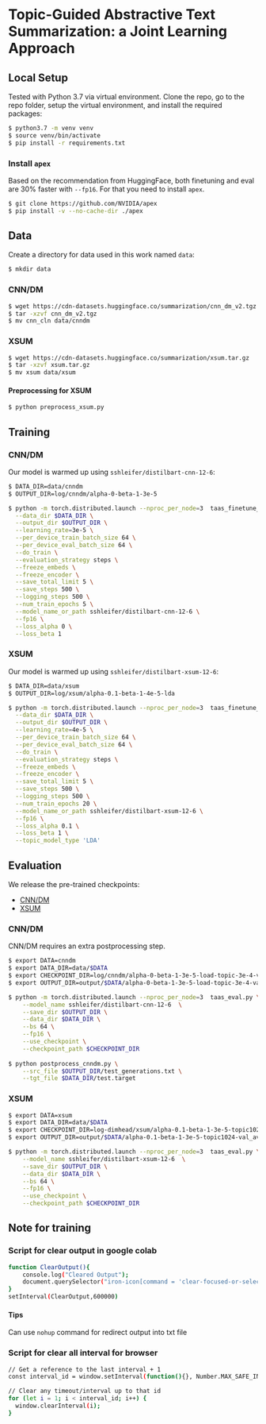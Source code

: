 # Topic-Guided Abstractive Text Summarization: a Joint Learning Approach

## Local Setup
Tested with Python 3.7 via virtual environment. Clone the repo, go to the repo folder, setup the virtual environment, and install the required packages:
```bash
$ python3.7 -m venv venv
$ source venv/bin/activate
$ pip install -r requirements.txt
```

### Install ```apex```
Based on the recommendation from HuggingFace, both finetuning and eval are 30% faster with ```--fp16```. For that you need to install ```apex```.
```bash
$ git clone https://github.com/NVIDIA/apex
$ pip install -v --no-cache-dir ./apex
```

## Data
Create a directory for data used in this work named ```data```:
```bash
$ mkdir data
```

### CNN/DM
```bash
$ wget https://cdn-datasets.huggingface.co/summarization/cnn_dm_v2.tgz
$ tar -xzvf cnn_dm_v2.tgz
$ mv cnn_cln data/cnndm
```

### XSUM
```bash
$ wget https://cdn-datasets.huggingface.co/summarization/xsum.tar.gz
$ tar -xzvf xsum.tar.gz
$ mv xsum data/xsum
```

#### Preprocessing for XSUM
```bash
$ python preprocess_xsum.py
```

## Training
### CNN/DM
Our model is warmed up using ```sshleifer/distilbart-cnn-12-6```:
```bash
$ DATA_DIR=data/cnndm
$ OUTPUT_DIR=log/cnndm/alpha-0-beta-1-3e-5

$ python -m torch.distributed.launch --nproc_per_node=3  taas_finetune_trainer.py \
  --data_dir $DATA_DIR \
  --output_dir $OUTPUT_DIR \
  --learning_rate=3e-5 \
  --per_device_train_batch_size 64 \
  --per_device_eval_batch_size 64 \
  --do_train \
  --evaluation_strategy steps \
  --freeze_embeds \
  --freeze_encoder \
  --save_total_limit 5 \
  --save_steps 500 \
  --logging_steps 500 \
  --num_train_epochs 5 \
  --model_name_or_path sshleifer/distilbart-cnn-12-6 \
  --fp16 \
  --loss_alpha 0 \
  --loss_beta 1
```

### XSUM
Our model is warmed up using ```sshleifer/distilbart-xsum-12-6```:
```bash
$ DATA_DIR=data/xsum
$ OUTPUT_DIR=log/xsum/alpha-0.1-beta-1-4e-5-lda

$ python -m torch.distributed.launch --nproc_per_node=3  taas_finetune_trainer.py \
  --data_dir $DATA_DIR \
  --output_dir $OUTPUT_DIR \
  --learning_rate=4e-5 \
  --per_device_train_batch_size 64 \
  --per_device_eval_batch_size 64 \
  --do_train \
  --evaluation_strategy steps \
  --freeze_embeds \
  --freeze_encoder \
  --save_total_limit 5 \
  --save_steps 500 \
  --logging_steps 500 \
  --num_train_epochs 20 \
  --model_name_or_path sshleifer/distilbart-xsum-12-6 \
  --fp16 \
  --loss_alpha 0.1 \
  --loss_beta 1 \
  --topic_model_type 'LDA'
```

## Evaluation
We release the pre-trained checkpoints:
- [CNN/DM](https://drive.google.com/file/d/1zbJfkSSHDGdfeoC3XuaecAeOar1lQLw6/view?usp=sharing)
- [XSUM](https://drive.google.com/file/d/1O2gsvBmRX068NLphhJH2jMUheIYFMUnJ/view?usp=sharing)
### CNN/DM
CNN/DM requires an extra postprocessing step.
```bash
$ export DATA=cnndm
$ export DATA_DIR=data/$DATA
$ export CHECKPOINT_DIR=log/cnndm/alpha-0-beta-1-3e-5-load-topic-3e-4-val_avg_loss-1624.6068-step-56000/val_avg_loss-0.9381-step-3000
$ export OUTPUT_DIR=output/$DATA/alpha-0-beta-1-3e-5-load-topic-3e-4-val_avg_loss-1624.6068-step-56000-val_avg_loss-0.9381-step-3000

$ python -m torch.distributed.launch --nproc_per_node=3  taas_eval.py \
    --model_name sshleifer/distilbart-cnn-12-6  \
    --save_dir $OUTPUT_DIR \
    --data_dir $DATA_DIR \
    --bs 64 \
    --fp16 \
    --use_checkpoint \
    --checkpoint_path $CHECKPOINT_DIR
    
$ python postprocess_cnndm.py \
    --src_file $OUTPUT_DIR/test_generations.txt \
    --tgt_file $DATA_DIR/test.target
```

### XSUM
```bash
$ export DATA=xsum
$ export DATA_DIR=data/$DATA
$ export CHECKPOINT_DIR=log-dimhead/xsum/alpha-0.1-beta-1-3e-5-topic1024/val_avg_loss-100.3857-step-2500
$ export OUTPUT_DIR=output/$DATA/alpha-0.1-beta-1-3e-5-topic1024-val_avg_loss-100.3857-step-2500

$ python -m torch.distributed.launch --nproc_per_node=3  taas_eval.py \
    --model_name sshleifer/distilbart-xsum-12-6  \
    --save_dir $OUTPUT_DIR \
    --data_dir $DATA_DIR \
    --bs 64 \
    --fp16 \
    --use_checkpoint \
    --checkpoint_path $CHECKPOINT_DIR
```

## Note for training

### Script for clear output in google colab
```bash
function ClearOutput(){
    console.log("Cleared Output"); 
    document.querySelector("iron-icon[command = 'clear-focused-or-selected-outputs']").click()
}
setInterval(ClearOutput,600000)
```

#### Tips
Can use ```nohup``` command for redirect output into txt file

### Script for clear all interval for browser
```bash
// Get a reference to the last interval + 1
const interval_id = window.setInterval(function(){}, Number.MAX_SAFE_INTEGER);

// Clear any timeout/interval up to that id
for (let i = 1; i < interval_id; i++) {
  window.clearInterval(i);
}
```
